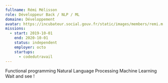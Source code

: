 ```yaml
---
fullname: Rémi Mélisson
role: Développeur Back / NLP / ML
domaine: Développement
avatar: https://incubateur.social.gouv.fr/static/images/members/remi.m.jpg
missions:
  - start: 2019-10-01
    end: 2020-10-01
    status: independent
    employer: octo
    startups:
      - codedutravail
---
```

Functional programming Natural Language Processing Machine Learning
Wait and see !
